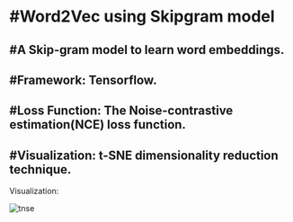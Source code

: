 #Word2Vec using Skipgram model
===
#A Skip-gram model to learn word embeddings.
---
#Framework: Tensorflow. 
---
#Loss Function: The Noise-contrastive estimation(NCE) loss function. 
---
#Visualization: t-SNE dimensionality reduction technique.
---


Visualization:


![tnse](https://user-images.githubusercontent.com/28730618/47615153-83db2f80-dad1-11e8-9e02-4c2137565c1b.png)
